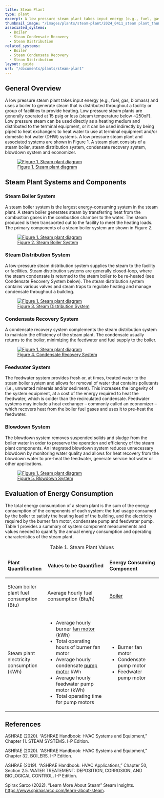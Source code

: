 ```yaml
---
title: Steam Plant
type: plant
excerpt: A low pressure steam plant takes input energy (e.g., fuel, gas, biomass) and uses a boiler to generate steam that is distributed throughout a facility or group of facilities to provide heating.
thumbnail_image: "/images/plants/steam-plant/2024_0411_steam plant_thumbnail.jpeg"
associated_systems:
  - Boiler
  - Steam Condensate Recovery
  - Steam Distribution
related_systems:
  - Boiler
  - Steam Condensate Recovery
  - Steam Distribution
layout: guide
url: "/documents/plants/steam-plant"
---
```


## General Overview

A low pressure steam plant takes input energy (e.g., fuel, gas, biomass) and uses a boiler to generate steam that is distributed throughout a facility or group of facilities to provide heating. Low pressure steam plants are generally operated at 15 psig or less (steam temperature below ~250oF). Low pressure steam can be used directly as a heating medium and distributed to the terminal equipment, or it can be used indirectly by being piped to heat exchangers to heat water to use at terminal equipment and/or domestic hot water (DHW) systems. A low pressure steam plant and associated systems are shown in Figure 1. A steam plant consists of a steam boiler, steam distribution system, condensate recovery system, blowdown system and economizer. 

<a href="/images/plants/steam-plant/2024_0419_STEAM plant_figure 1 updated.jpg">
    <figure class="figure mb-4 mt-3">
        <img src="/images/plants/steam-plant/2024_0419_STEAM plant_figure 1 updated.jpg" class="figure-img img-fluid rounded" alt="Figure 1. Steam plant diagram">
        <figcaption class="figure-caption text-left">Figure 1. Steam plant diagram</figcaption>
    </figure>
</a>

## Steam Plant Systems and Components

### Steam Boiler System

A steam boiler system is the largest energy-consuming system in the steam plant. A steam boiler generates steam by transferring heat from the combustion gases in the combustion chamber to the water. The steam produced is then transported out to the facility to meet the heating loads. The primary components of a steam boiler system are shown in Figure 2.

<a href="/images/plants/steam-plant/2024_0415_STEAM plant_figure 2 updated.jpg">
    <figure class="figure mb-4 mt-3">
        <img src="/images/plants/steam-plant/2024_0415_STEAM plant_figure 2 updated.jpg" class="figure-img img-fluid rounded" alt="Figure 1. Steam plant diagram">
        <figcaption class="figure-caption text-left">Figure 2. Steam Boiler System</figcaption>
    </figure>
</a>

### Steam Distribution System

A low-pressure steam distribution system supplies the steam to the facility or facilities. Steam distribution systems are generally closed-loop, where the steam condensate is returned to the steam boiler to be re-heated (see Condensate Recovery System below). The steam distribution system contains various valves and steam traps to regulate heating and manage condensate throughout a building.

<a href="/images/plants/steam-plant/2024_0416_STEAM plant_figure 3 updated.jpg">
    <figure class="figure mb-4 mt-3">
        <img src="/images/plants/steam-plant/2024_0416_STEAM plant_figure 3 updated.jpg" class="figure-img img-fluid rounded" alt="Figure 1. Steam plant diagram">
        <figcaption class="figure-caption text-left">Figure 3. Steam Distribution System</figcaption>
    </figure>
</a>

### Condensate Recovery System

A condensate recovery system complements the steam distribution system to maintain the efficiency of the steam plant. The condensate usually returns to the boiler, minimizing the feedwater and fuel supply to the boiler.  

<a href="/images/plants/steam-plant/2024_0416_STEAM plant_figure 4 updated.jpg">
    <figure class="figure mb-4 mt-3">
        <img src="/images/plants/steam-plant/2024_0416_STEAM plant_figure 4 updated.jpg" class="figure-img img-fluid rounded" alt="Figure 1. Steam plant diagram">
        <figcaption class="figure-caption text-left">Figure 4. Condensate Recovery System</figcaption>
    </figure>
</a>

### Feedwater System

The feedwater system provides fresh or, at times, treated water to the steam boiler system and allows for removal of water that contains pollutants (i.e., unwanted minerals and/or sediment). This increases the longevity of the system equipment, at a cost of the energy required to heat the feedwater, which is colder than the recirculated condensate. Feedwater systems may include a heat exchanger – commonly called an economizer – which recovers heat from the boiler fuel gases and uses it to pre-heat the feedwater.  

### Blowdown System

The blowdown system removes suspended solids and sludge from the boiler water in order to preserve the operation and efficiency of the steam plant components. An integrated blowdown system reduces unnecessary blowdown by monitoring water quality and allows for heat recovery from the blowdown water to pre-heat the feedwater, generate service hot water or other applications.

<a href="/images/plants/steam-plant/2024_0507_STEAM plant_figure 5 updated.jpg">
    <figure class="figure mb-4 mt-3">
        <img src="/images/plants/steam-plant/2024_0507_STEAM plant_figure 5 updated.jpg" class="figure-img img-fluid rounded" alt="Figure 1. Steam plant diagram">
        <figcaption class="figure-caption text-left">Figure 5. Blowdown System</figcaption>
    </figure>
</a>

## Evaluation of Energy Consumption

The total energy consumption of a steam plant is the sum of the energy consumption of the components of each system: the fuel usage consumed by the boiler to satisfy the heating load of the building, and the electricity required by the burner fan motor, condensate pump and feedwater pump. Table 1 provides a summary of system component measurements and values needed to quantify the annual energy consumption and operating characteristics of the steam plant. 

<table>
    <caption>Table 1. Steam Plant Values</caption>
    <thead>
        <tr>
            <td style="width: 26%">
                <p><strong>Plant Quantification</strong></p>
            </td>
            <td>
                <p><strong>Values to be Quantified</strong></p>
            </td>
            <td>
                <p><strong>Energy Consuming Component</strong></p>
            </td>
        </tr>
    <tbody>
        <tr>
            <td>
                <p>Steam boiler plant fuel consumption (Btu)</p>
            </td>
            <td>
                <p>Average hourly fuel consumption (Btu/h)</p>
            </td>
            <td>
                <p><a href="/documents/systems/boiler">Boiler</a></p>
            </td>
        </tr>
        <tr>
            <td>
                <p>Steam plant electricity consumption (kWh)</p>
            </td>
            <td>
                <ul>
                    <li>Average hourly burner <a href="/documents/components/constant-speed-constant-volume-fan-and-motor">fan motor</a> (kWh)</li>
                    <li>Total operating hours of burner fan motor</li>
                    <li>Average hourly condensate <a href="/documents/components/constant-speed-constant-volume-pump-motor">pump motor</a> kWh</li>
                    <li>Average hourly feedwater pump motor (kWh)</li>
                    <li>Total operating time for pump motors</li>
                </ul>
            </td>
            <td>
                <ul>
                    <li>Burner fan motor</li>
                    <li>Condensate pump motor</li>
                    <li>Feedwater pump motor</li>
                </ul>
            </td>
        </tr>
    </tbody>
</table>

## References

<!-- Must have emty line after the opeing div tag. If we use a numbered list to relate to in text citations, remove the div  -->
<div class="references">

ASHRAE (2020). “ASHRAE Handbook: HVAC Systems and Equipment,” Chapter 11. STEAM SYSTEMS. I-P Edition. 

ASHRAE (2020). “ASHRAE Handbook: HVAC Systems and Equipment,” Chapter 32. BOILERS. I-P Edition. 

ASHRAE (2019). “ASHRAE Handbook: HVAC Applications,” Chapter 50, Section 2.5. WATER TREATEMENT: DEPOSITION, CORROSION, AND BIOLOGICAL CONTROL. I-P Edition. 

Spirax Sarco (2022). “Learn More About Steam” Steam Insights. https://www.spiraxsarco.com/learn-about-steam.

</div>
